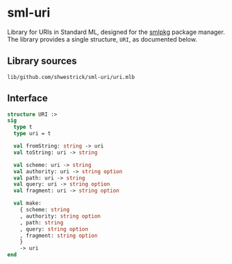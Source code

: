 # sml-uri
Library for URIs in Standard ML, designed for the
[smlpkg](https://github.com/diku-dk/smlpkg) package manager. The library
provides a single structure, `URI`, as documented below.

## Library sources

`lib/github.com/shwestrick/sml-uri/uri.mlb`

## Interface

```sml
structure URI :>
sig
  type t
  type uri = t

  val fromString: string -> uri
  val toString: uri -> string

  val scheme: uri -> string
  val authority: uri -> string option
  val path: uri -> string
  val query: uri -> string option
  val fragment: uri -> string option

  val make:
    { scheme: string
    , authority: string option
    , path: string
    , query: string option
    , fragment: string option
    }
    -> uri
end
```
